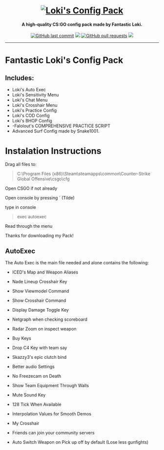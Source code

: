 <h1 align="center">
    <br>
    <a href="https://codeload.github.com/TheFantasticLoki/Loki-s-Auto-Exec-Pack/zip/Initial?token=AGNE2YEDDK7TRTOBMQN5EM27IA4FE"><img src="" alt="Loki's Config Pack"></a>
</h1>

<h4 align="center">A high-quality CS:GO config pack made by Fantastic Loki.</h4>

<p align="center">
    <a href="https://github.com/TheFantasticLoki/Loki-s-Auto-Exec-Pack/commits/master">
    <img src="https://img.shields.io/github/last-commit/TheFantasticLoki/Loki-s-Auto-Exec-Pack.svg?style=flat-square&logo=github&logoColor=white"
         alt="GitHub last commit"></a>
    <a href="https://github.com/TheFantasticLoki/Loki-s-Auto-Exec-Pack/issues">
    <img src="https://img.shields.io/github/issues/TheFantasticLoki/Loki-s-Auto-Exec-Pack.svg?style=flat-square&logo=github&logoColor=white"></a>
    <a href="https://github.com/TheFantasticLoki/Loki-s-Auto-Exec-Pack/pulls">
    <img src="https://img.shields.io/github/issues-pr-raw/TheFantasticLoki/Loki-s-Auto-Exec-Pack.svg?style=flat-square&logo=github&logoColor=white"
         alt="GitHub pull requests"></a>
    <a href="https://github.com/TheFantasticLoki/Loki-s-Auto-Exec-Pack/stargazers">
    <img src="https://img.shields.io/github/stars/TheFantasticLoki/Loki-s-Auto-Exec-Pack"></a>
</p>


---
# Fantastic Loki's Config Pack

## Includes:
- Loki's Auto Exec
- Loki's Sensitivity Menu
- Loki's Chat Menu
- Loki's Crosshair Menu
- Loki's Practice Config
- Loki's COD Config
- Loki's BHOP Config
- -Falolout's COMPREHENSIVE PRACTICE SCRIPT
- Advanced Surf Config made by Snake1001.

# Instalation Instructions

Drag all files to:
> C:\Program Files (x86)\Steam\steamapps\common\Counter-Strike Global Offensive\csgo\cfg

Open CSGO if not already

Open console by pressing ` (Tilde)

type in console
>exec autoexec

Read through the menu

Thanks for downloading my Pack!

## AutoExec

The Auto Exec is the main file needed and alone contains the following:

- ICED's Map and Weapon Aliases

- Nade Lineup Crosshair Key

- Show Viewmodel Command

- Show Crosshair Command

- Display Damage Toggle Key

- Netgraph when checking scoreboard

- Radar Zoom on inspect weapon

- Buy Keys

- Drop C4 Key with team say

- Skazzy3's epic clutch bind

- Better audio Settings

- No Freezecam on Death

- Show Team Equipment Through Walls

- Mute Sound Key

- 128 Tick When Available

- Interpolation Values for Smooth Demos

- My Crosshair

- Friends can join your community servers

- Auto Switch Weapon on Pick up off by default (Lose less gunfights)